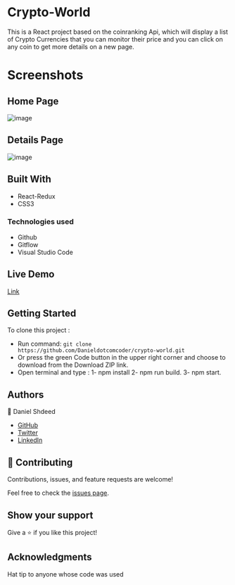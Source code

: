 # Crypto-World

This is a React project based on the coinranking Api, which will display a list of Crypto Currencies that you can monitor their price and you can click on any coin to get more details on a new page.  
# Screenshots
## Home Page
![image](https://user-images.githubusercontent.com/87448628/153715609-7e38255a-2869-4525-a264-376926a80190.png)

## Details Page
![image](https://user-images.githubusercontent.com/87448628/153715681-cdb2c6ba-33ec-47a4-9bae-994fa4008ecb.png)

## Built With
- React-Redux
- CSS3
### Technologies used
- Github
- Gitflow
- Visual Studio Code


## Live Demo

[Link]()

## Getting Started

 To clone this project :

* Run command: `git clone https://github.com/Danieldotcomcoder/crypto-world.git`
* Or press the green Code button in the upper right corner and choose to download from the Download ZIP link.
* Open terminal and type : 1-  npm install
                           2-  npm run build.
                           3-  npm start. 
## Authors

 :man: Daniel Shdeed

- [GitHub](https://github.com/Danieldotcomcoder)
- [Twitter](https://twitter.com/DannyDotcoder)
- [LinkedIn](https://www.linkedin.com/in/daniel-shdeed/)

## 🤝 Contributing

Contributions, issues, and feature requests are welcome!

Feel free to check the [issues page](../../issues/).

## Show your support

Give a ⭐️ if you like this project!

## Acknowledgments

 Hat tip to anyone whose code was used

